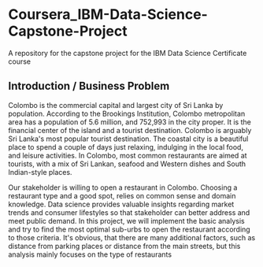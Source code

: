 # Coursera_IBM-Data-Science-Capstone-Project

A repository for the capstone project for the IBM Data Science Certificate course

## Introduction / Business Problem

Colombo is the commercial capital and largest city of Sri Lanka by population. According to the Brookings Institution, Colombo metropolitan area has a population of 5.6 million, and 752,993 in the city proper. It is the financial center of the island and a tourist destination. Colombo is arguably Sri Lanka's most popular tourist destination. The coastal city is a beautiful place to spend a couple of days just relaxing, indulging in the local food, and leisure activities. In Colombo, most common restaurants are aimed at tourists, with a mix of Sri Lankan, seafood and Western dishes and South Indian-style places.

Our stakeholder is willing to open a restaurant in Colombo. Choosing a restaurant type and a good spot, relies on common sense and domain knowledge. Data science provides valuable insights regarding market trends and consumer lifestyles so that stakeholder can better address and meet public demand.
In this project, we will implement the basic analysis and try to find the most optimal sub-urbs to open the restaurant according to those criteria. It's obvious, that there are many additional factors, such as distance from parking places or distance from the main streets, but this analysis mainly focuses on the type of restaurants
